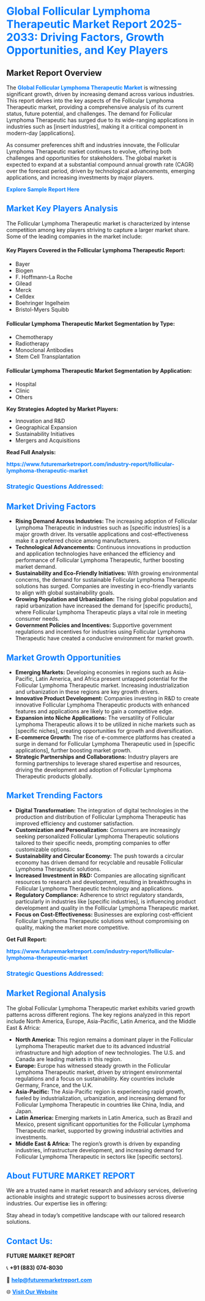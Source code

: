 <h1 style="color: #007BFF;">Global Follicular Lymphoma Therapeutic Market Report 2025-2033: Driving Factors, Growth Opportunities, and Key Players</h1>

<section id="overview">
<h2>Market Report Overview</h2>
<p>The <a href="https://www.futuremarketreport.com/industry-report/follicular-lymphoma-therapeutic-market" style="color: #007BFF; text-decoration: none;"><strong>Global Follicular Lymphoma Therapeutic Market</strong></a> is witnessing significant growth, driven by increasing demand across various industries. This report delves into the key aspects of the Follicular Lymphoma Therapeutic market, providing a comprehensive analysis of its current status, future potential, and challenges. The demand for Follicular Lymphoma Therapeutic has surged due to its wide-ranging applications in industries such as [insert industries], making it a critical component in modern-day [applications].</p>
<p>As consumer preferences shift and industries innovate, the Follicular Lymphoma Therapeutic market continues to evolve, offering both challenges and opportunities for stakeholders. The global market is expected to expand at a substantial compound annual growth rate (CAGR) over the forecast period, driven by technological advancements, emerging applications, and increasing investments by major players.</p>
</section>

<section id="overview">
<p><a href="https://www.futuremarketreport.com/request-sample/reportId=62288" style="color: #007BFF; text-decoration: none;"><strong>Explore Sample Report Here</strong></a></p>
</section>

<section id="key-players">
<h2 style="color: #007BFF;">Market Key Players Analysis</h2>
<p>The Follicular Lymphoma Therapeutic market is characterized by intense competition among key players striving to capture a larger market share. Some of the leading companies in the market include:</p>
<h4>Key Players Covered in the Follicular Lymphoma Therapeutic Report:</h4>
<ul><li>Bayer</li><li>Biogen</li><li>F. Hoffmann-La Roche</li><li>Gilead</li><li>Merck</li><li>Celldex</li><li>Boehringer Ingelheim</li><li>Bristol-Myers Squibb</li></ul>
<h4>Follicular Lymphoma Therapeutic Market Segmentation by Type:</h4>
<ul><li>Chemotherapy</li><li>Radiotherapy</li><li>Monoclonal Antibodies</li><li>Stem Cell Transplantation</li></ul>

<h4>Follicular Lymphoma Therapeutic Market Segmentation by Application:</h4>
<ul><li>Hospital</li><li>Clinic</li><li>Others</li></ul>
<p><strong>Key Strategies Adopted by Market Players:</strong></p>
<ul>
<li>Innovation and R&D</li>
<li>Geographical Expansion</li>
<li>Sustainability Initiatives</li>
<li>Mergers and Acquisitions</li>
</ul>
</section>

<section>
<p><strong>Read Full Analysis: </strong></p><a href="https://www.futuremarketreport.com/industry-report/follicular-lymphoma-therapeutic-market" style="color: #007BFF; text-decoration: none;"><strong>https://www.futuremarketreport.com/industry-report/follicular-lymphoma-therapeutic-market</strong></a>
<h3 style="color: #007BFF;">Strategic Questions Addressed:</h3>
</section>

<section id="driving-factors">
<h2 style="color: #007BFF;">Market Driving Factors</h2>
<ul>
<li><strong>Rising Demand Across Industries:</strong> The increasing adoption of Follicular Lymphoma Therapeutic in industries such as [specific industries] is a major growth driver. Its versatile applications and cost-effectiveness make it a preferred choice among manufacturers.</li>
<li><strong>Technological Advancements:</strong> Continuous innovations in production and application technologies have enhanced the efficiency and performance of Follicular Lymphoma Therapeutic, further boosting market demand.</li>
<li><strong>Sustainability and Eco-Friendly Initiatives:</strong> With growing environmental concerns, the demand for sustainable Follicular Lymphoma Therapeutic solutions has surged. Companies are investing in eco-friendly variants to align with global sustainability goals.</li>
<li><strong>Growing Population and Urbanization:</strong> The rising global population and rapid urbanization have increased the demand for [specific products], where Follicular Lymphoma Therapeutic plays a vital role in meeting consumer needs.</li>
<li><strong>Government Policies and Incentives:</strong> Supportive government regulations and incentives for industries using Follicular Lymphoma Therapeutic have created a conducive environment for market growth.</li>
</ul>
</section>

<section id="growth-opportunities">
<h2 style="color: #007BFF;">Market Growth Opportunities</h2>
<ul>
<li><strong>Emerging Markets:</strong> Developing economies in regions such as Asia-Pacific, Latin America, and Africa present untapped potential for the Follicular Lymphoma Therapeutic market. Increasing industrialization and urbanization in these regions are key growth drivers.</li>
<li><strong>Innovative Product Development:</strong> Companies investing in R&D to create innovative Follicular Lymphoma Therapeutic products with enhanced features and applications are likely to gain a competitive edge.</li>
<li><strong>Expansion into Niche Applications:</strong> The versatility of Follicular Lymphoma Therapeutic allows it to be utilized in niche markets such as [specific niches], creating opportunities for growth and diversification.</li>
<li><strong>E-commerce Growth:</strong> The rise of e-commerce platforms has created a surge in demand for Follicular Lymphoma Therapeutic used in [specific applications], further boosting market growth.</li>
<li><strong>Strategic Partnerships and Collaborations:</strong> Industry players are forming partnerships to leverage shared expertise and resources, driving the development and adoption of Follicular Lymphoma Therapeutic products globally.</li>
</ul>
</section>

<section id="trending-factors">
<h2 style="color: #007BFF;">Market Trending Factors</h2>
<ul>
<li><strong>Digital Transformation:</strong> The integration of digital technologies in the production and distribution of Follicular Lymphoma Therapeutic has improved efficiency and customer satisfaction.</li>
<li><strong>Customization and Personalization:</strong> Consumers are increasingly seeking personalized Follicular Lymphoma Therapeutic solutions tailored to their specific needs, prompting companies to offer customizable options.</li>
<li><strong>Sustainability and Circular Economy:</strong> The push towards a circular economy has driven demand for recyclable and reusable Follicular Lymphoma Therapeutic solutions.</li>
<li><strong>Increased Investment in R&D:</strong> Companies are allocating significant resources to research and development, resulting in breakthroughs in Follicular Lymphoma Therapeutic technology and applications.</li>
<li><strong>Regulatory Compliance:</strong> Adherence to strict regulatory standards, particularly in industries like [specific industries], is influencing product development and quality in the Follicular Lymphoma Therapeutic market.</li>
<li><strong>Focus on Cost-Effectiveness:</strong> Businesses are exploring cost-efficient Follicular Lymphoma Therapeutic solutions without compromising on quality, making the market more competitive.</li>
</ul>
</section>

<section>
<p><strong>Get Full Report: </strong></p><a href="https://www.futuremarketreport.com/industry-report/follicular-lymphoma-therapeutic-market" style="color: #007BFF; text-decoration: none;"><strong>https://www.futuremarketreport.com/industry-report/follicular-lymphoma-therapeutic-market</strong></a>
<h3 style="color: #007BFF;">Strategic Questions Addressed:</h3>
</section>


<section id="regional-analysis">
<h2 style="color: #007BFF;">Market Regional Analysis</h2>
<p>The global Follicular Lymphoma Therapeutic market exhibits varied growth patterns across different regions. The key regions analyzed in this report include North America, Europe, Asia-Pacific, Latin America, and the Middle East & Africa:</p>
<ul>
<li><strong>North America:</strong> This region remains a dominant player in the Follicular Lymphoma Therapeutic market due to its advanced industrial infrastructure and high adoption of new technologies. The U.S. and Canada are leading markets in this region.</li>
<li><strong>Europe:</strong> Europe has witnessed steady growth in the Follicular Lymphoma Therapeutic market, driven by stringent environmental regulations and a focus on sustainability. Key countries include Germany, France, and the U.K.</li>
<li><strong>Asia-Pacific:</strong> The Asia-Pacific region is experiencing rapid growth, fueled by industrialization, urbanization, and increasing demand for Follicular Lymphoma Therapeutic in countries like China, India, and Japan.</li>
<li><strong>Latin America:</strong> Emerging markets in Latin America, such as Brazil and Mexico, present significant opportunities for the Follicular Lymphoma Therapeutic market, supported by growing industrial activities and investments.</li>
<li><strong>Middle East & Africa:</strong> The region’s growth is driven by expanding industries, infrastructure development, and increasing demand for Follicular Lymphoma Therapeutic in sectors like [specific sectors].</li>
</ul>
</section>

<footer>
<h2 style="color: #007BFF;">About FUTURE MARKET REPORT</h2>
<p>We are a trusted name in market research and advisory services, delivering actionable insights and strategic support to businesses across diverse industries. Our expertise lies in offering:</p>

<p>Stay ahead in today’s competitive landscape with our tailored research solutions.</p>

<h2 style="color: #007BFF;">Contact Us:</h2>
<p><strong>FUTURE MARKET REPORT</strong></p>
<p>📞 <strong>+91 (883) 074-8030</strong></p>
<p>📧 <strong><a href="mailto:help@futuremarketreport.com" style="color: #007BFF;">help@futuremarketreport.com</a></strong></p>
<p>🌐 <strong><a href="https://www.futuremarketreport.com/" style="color: #007BFF;">Visit Our Website</a></strong></p>
</footer>